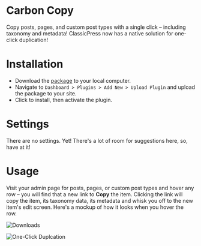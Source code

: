 # Carbon Copy

Copy posts, pages, and custom post types with a single click – including taxonomy and metadata! ClassicPress now has a native solution for one-click duplication!

# Installation

* Download the [package](https://github.com/johnalarcon/carbon-copy/archive/master.zip) to your local computer.
* Navigate to `Dashboard > Plugins > Add New > Upload Plugin` and upload the package to your site.
* Click to install, then activate the plugin.

# Settings

There are no settings. Yet! There's a lot of room for suggestions here, so, have at it!

# Usage

Visit your admin page for posts, pages, or custom post types and hover any row – you will find that a new link to **Copy** the item.
Clicking the link will copy the item, its taxonomy data, its metadata and whisk you off to the new item's edit screen. Here's a 
mockup of how it looks when you hover the row.

![Downloads](https://img.shields.io/github/downloads/johnalarcon/carbon-copy/total.svg)

![One-Click Duplcation](https://static.codepotent.com/images/github/carbon-copy/carbon-copy-mockup.png)



